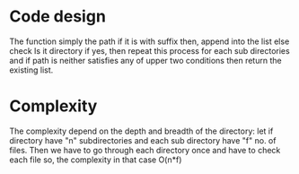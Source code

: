 # Code design
The function simply the path if it is with suffix then, append into the list else check Is it directory if yes, then repeat this process for each sub directories and if path is neither satisfies any of  upper two conditions then return the existing list.

# Complexity
The complexity depend on the depth and breadth of the directory:
let if directory have "n" subdirectories and each sub directory have "f" no. of files.
Then we have to go through each directory once and have to check each file
so, the complexity in that case O(n*f)

